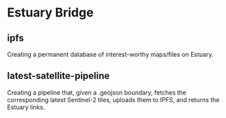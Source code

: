 # Estuary Bridge

## ipfs
Creating a permanent database of interest-worthy maps/files on Estuary. 

## latest-satellite-pipeline
Creating a pipeline that, given a .geojson boundary, fetches the corresponding latest Sentinel-2 tiles, uploads them to IPFS, and returns the Estuary links.
